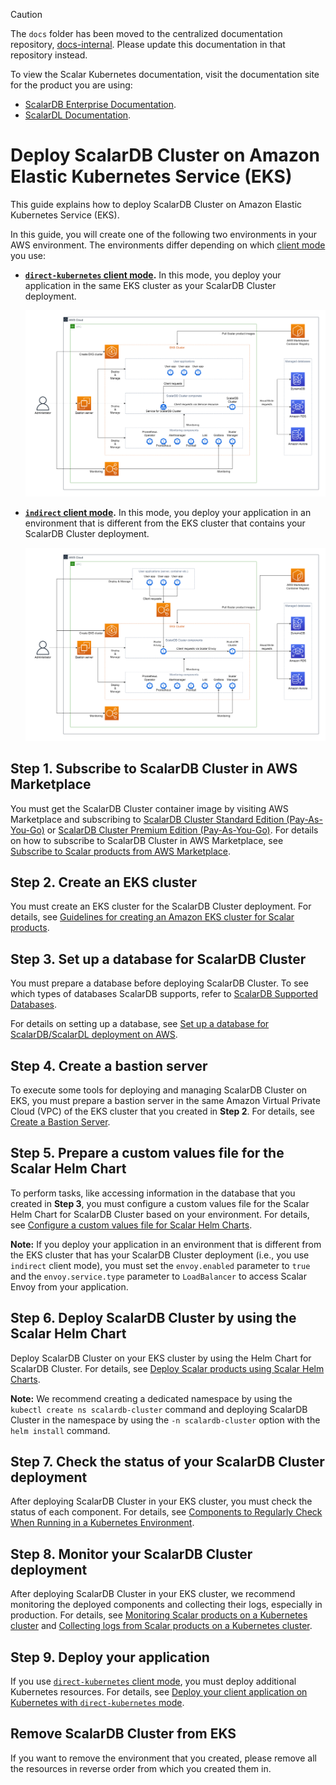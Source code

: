 > [!CAUTION]
> 
> The `docs` folder has been moved to the centralized documentation repository, [docs-internal](https://github.com/scalar-labs/docs-internal). Please update this documentation in that repository instead.
> 
> To view the Scalar Kubernetes documentation, visit the documentation site for the product you are using:
> 
> - [ScalarDB Enterprise Documentation](https://scalardb.scalar-labs.com/docs/latest/scalar-kubernetes/deploy-kubernetes/).
> - [ScalarDL Documentation](https://scalardl.scalar-labs.com/docs/latest/scalar-kubernetes/deploy-kubernetes/).

# Deploy ScalarDB Cluster on Amazon Elastic Kubernetes Service (EKS)

This guide explains how to deploy ScalarDB Cluster on Amazon Elastic Kubernetes Service (EKS).

In this guide, you will create one of the following two environments in your AWS environment. The environments differ depending on which [client mode](https://github.com/scalar-labs/scalardb-cluster/blob/main/docs/developer-guide-for-scalardb-cluster-with-java-api.md#client-modes) you use:

* **[`direct-kubernetes` client mode](https://github.com/scalar-labs/scalardb-cluster/blob/main/docs/developer-guide-for-scalardb-cluster-with-java-api.md#direct-kubernetes-client-mode).** In this mode, you deploy your application in the same EKS cluster as your ScalarDB Cluster deployment.

  ![image](./images/png/EKS_ScalarDB_Cluster_Direct_Kubernetes_Mode.drawio.png)  

* **[`indirect` client mode](https://github.com/scalar-labs/scalardb-cluster/blob/main/docs/developer-guide-for-scalardb-cluster-with-java-api.md#indirect-client-mode).** In this mode, you deploy your application in an environment that is different from the EKS cluster that contains your ScalarDB Cluster deployment.

  ![image](./images/png/EKS_ScalarDB_Cluster_Indirect_Mode.drawio.png)

## Step 1. Subscribe to ScalarDB Cluster in AWS Marketplace

You must get the ScalarDB Cluster container image by visiting AWS Marketplace and subscribing to [ScalarDB Cluster Standard Edition (Pay-As-You-Go)](https://aws.amazon.com/marketplace/pp/prodview-jx6qxatkxuwm4) or [ScalarDB Cluster Premium Edition (Pay-As-You-Go)](https://aws.amazon.com/marketplace/pp/prodview-djqw3zk6dwyk6). For details on how to subscribe to ScalarDB Cluster in AWS Marketplace, see [Subscribe to Scalar products from AWS Marketplace](./AwsMarketplaceGuide.md#subscribe-to-scalar-products-from-aws-marketplace).

## Step 2. Create an EKS cluster

You must create an EKS cluster for the ScalarDB Cluster deployment. For details, see [Guidelines for creating an Amazon EKS cluster for Scalar products](./CreateEKSClusterForScalarProducts.md).

## Step 3. Set up a database for ScalarDB Cluster

You must prepare a database before deploying ScalarDB Cluster. To see which types of databases ScalarDB supports, refer to [ScalarDB Supported Databases](https://github.com/scalar-labs/scalardb/blob/master/docs/scalardb-supported-databases.md).

For details on setting up a database, see [Set up a database for ScalarDB/ScalarDL deployment on AWS](./SetupDatabaseForAWS.md).

## Step 4. Create a bastion server

To execute some tools for deploying and managing ScalarDB Cluster on EKS, you must prepare a bastion server in the same Amazon Virtual Private Cloud (VPC) of the EKS cluster that you created in **Step 2**. For details, see [Create a Bastion Server](./CreateBastionServer.md).

## Step 5. Prepare a custom values file for the Scalar Helm Chart

To perform tasks, like accessing information in the database that you created in **Step 3**, you must configure a custom values file for the Scalar Helm Chart for ScalarDB Cluster based on your environment. For details, see [Configure a custom values file for Scalar Helm Charts](https://github.com/scalar-labs/helm-charts/blob/main/docs/configure-custom-values-file.md).

**Note:** If you deploy your application in an environment that is different from the EKS cluster that has your ScalarDB Cluster deployment (i.e., you use `indirect` client mode), you must set the `envoy.enabled` parameter to `true` and the `envoy.service.type` parameter to `LoadBalancer` to access Scalar Envoy from your application.

## Step 6. Deploy ScalarDB Cluster by using the Scalar Helm Chart

Deploy ScalarDB Cluster on your EKS cluster by using the Helm Chart for ScalarDB Cluster. For details, see [Deploy Scalar products using Scalar Helm Charts](https://github.com/scalar-labs/helm-charts/blob/main/docs/how-to-deploy-scalar-products.md).

**Note:** We recommend creating a dedicated namespace by using the `kubectl create ns scalardb-cluster` command and deploying ScalarDB Cluster in the namespace by using the `-n scalardb-cluster` option with the `helm install` command.

## Step 7. Check the status of your ScalarDB Cluster deployment

After deploying ScalarDB Cluster in your EKS cluster, you must check the status of each component. For details, see [Components to Regularly Check When Running in a Kubernetes Environment](./RegularCheck.md).

## Step 8. Monitor your ScalarDB Cluster deployment

After deploying ScalarDB Cluster in your EKS cluster, we recommend monitoring the deployed components and collecting their logs, especially in production. For details, see [Monitoring Scalar products on a Kubernetes cluster](./K8sMonitorGuide.md) and [Collecting logs from Scalar products on a Kubernetes cluster](./K8sLogCollectionGuide.md).

## Step 9. Deploy your application

If you use [`direct-kubernetes` client mode](https://github.com/scalar-labs/scalardb-cluster/blob/main/docs/developer-guide-for-scalardb-cluster-with-java-api.md#direct-kubernetes-client-mode), you must deploy additional Kubernetes resources. For details, see [Deploy your client application on Kubernetes with `direct-kubernetes` mode](https://github.com/scalar-labs/helm-charts/blob/main/docs/how-to-deploy-scalardb-cluster.md#deploy-your-client-application-on-kubernetes-with-direct-kubernetes-mode).

## Remove ScalarDB Cluster from EKS

If you want to remove the environment that you created, please remove all the resources in reverse order from which you created them in.
